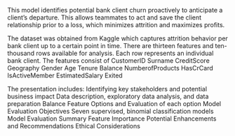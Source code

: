 This model identifies potential bank client churn proactively to anticipate a client’s departure. 
This allows teammates to act and save the client relationship prior to a loss, which minimizes attrition and maximizes profits. 

The dataset was obtained from Kaggle which captures attrition behavior per bank client up to a certain point in time. 
There are thirteen features and ten-thousand rows available for analysis. 
Each row represents an individual bank client.
The features consist of 
CustomerID
Surname
CreditScore
Geography
Gender
Age
Tenure
Balance
NumberofProducts
HasCrCard
IsActiveMember
EstimatedSalary
Exited

The presentation includes:
Identifying key stakeholders and potential business impact
Data description, exploratory data analysis, and data preparation
Balance Feature Options and Evaluation of each option
Model Evaluation Objectives
Seven supervised, binomial classification models
Model Evaluation Summary
Feature Importance
Potential Enhancements and Recommendations
Ethical Considerations


